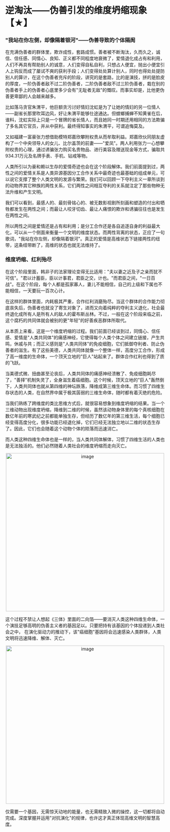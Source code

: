 # 逆淘汰——伪善引发的维度坍缩现象【★】

### "我站在你左侧，却像隔着银河"——伪善导致的个体隔阂

在充满伪善者的群体里，欺诈成性，套路成惯。善者被不断淘汰，久而久之，诚信、信任感、同情心、良知、正义都不同程度地衰微了，爱情退化成占有和利用，人们不再具有帮助别人的诚意，人们变得自私自利，只想占人便宜，抛出小便宜引人上钩反而成了屡试不爽的获利手段；人们变得处处算计别人，同时也得处处提防别人的算计，在这个伪善者充斥的阶段，讲究的是套路，比的是演技，拼的是脸皮的厚度，一阶伪善者敌不过二阶伪善者，二阶伪善者敌不过三阶伪善者，栽在别的伪善者手上的伪善者心底里多少会有"无耻者无敌"的慨叹。而事实却是，比他更伪善更卑鄙的人会越来越多。

比如落马贪官朱渭平，他巨额贪污讨好情妇沈虹是为了让她的情妇的另一位情人——副省长那里吹耳边风，好让朱渭平能够仕途通达。但螳螂捕蝉不知黄雀在后，谁料，沈虹实际上只是一个冒牌的省长情人，而且她同一时期还用相同的方法欺骗了多名其它官员，并从中获利。最终得知事实的朱渭平，可谓追悔莫及。

又如福建一富豪张力想借助模特郑嘉欣攀附权贵从而牟取利益。郑嘉欣伙同朋友虚构了一个中央领导人的女儿、比尔盖茨的前妻——"爱凤"。两人利用张力一心想攀附权贵的心理，通过诱骗张力购买名贵物品、进行美容及赠送现金等方式，骗取共934.31万元及名牌手表、手机、钻戒等物。

人类所引以为豪和赖以生存的爱情奇迹也会在这个阶段解体。我们前面提到过，两性之间的爱情关系是人类异源基因分工合作关系中最奇迹也最基础的组成单元，可以说它支撑了整个人类文明的发源与繁荣。我们可以回顾一下夺利主义一章所谈到的动物界其它种族的两性关系，它们两性之间相互夺利的关系就注定了那些物种无法升维和产生文明。

我们可以看到，最感人的、最刻骨铭心的、被无数影视剧所刻画和塑造的付出和牺牲都发生在两性之间；而最让人咬牙切齿、最让人痛恨的欺诈和诱骗往往也是发生在两性之间。

所以两性之间是爱情还是占有和利用；是分工合作还是各自追逐自身的利益最大化，可以从一个侧面来衡量一个文明的维度状态。而两性背离的状态，正应了一句歌词，"我站在你左侧，却像隔着银河"。真正的爱情是高维状态下链接两性的纽带，这条纽带断了，高维的状态也就无法维持了。

### 维度坍缩、红利殆尽

在这个阶段里面，韩非子的法家理论变得无比适用："夫以妻之近及子之亲而犹不可信"。"君以计蓄臣，臣以计事君，君臣之交，计也。"而君臣之间，"一日百战"。在这个阶段，每个人都是孤家寡人，妻儿不能相信，自己的上级和下属也不能相信，一天要玩一百次心计。

在这样的群体里面，内耗极其严重，合作红利消磨殆尽。当这个群体的合作能力彻底丧失后，伪善者也就没了寄生对象了，进而又向着纯粹的夺利主义退化，社会最终退化成所有人是所有人的敌人的霍布斯丛林。不过，一般在这个阶段来临之前，这个腐朽的共同体就会被别的更"年轻"的好善疾恶群体所取代。

从本质上来看，这是一个维度坍缩的过程。我们前面已经谈到过，同情心、信任感、爱情是"人类共同体"的痛感神经，它使得每个人类个体之间建立链接，产生共鸣，休戚与共；而正义感则是"人类共同体"的免疫细胞，它们抵御夺利者、防止伪善者的滋生。有了这些美德，人类共同体就像一个整体一样，高度分工合作，形成了高一维度的生命体，一个顶天立地的"巨人"站起来了。群体合作红利也得到了质的飞跃。

当美德式微、扭曲甚至沦丧后，人类共同体的痛感神经溃散了、免疫细胞耗尽了，"善择"机制失灵了，全身滋生着癌细胞。这个时候，顶天立地的"巨人"轰然倒下，人类共同体也就从第四维的神坛跌落，降维成第三维生命体。而习惯了四维生存状态的人类，在自然界中属于极其孱弱的三维生命体，随时都有着灭绝的危险。

当我们熟练了跨维度的类比思维方式后，就很容易想象到维度坍缩的结果。当一个三维动物出现维度坍缩，降维到二维的时候，虽然该动物身体里的每个真核细胞在数亿年前的寒武纪之前都能单独生存，但经历了数亿年的第三维生活，每个细胞已经变得高度分化，很多功能已经退化掉，它们已经无法独立地以二维的状态生存了。因此，它们也会随着这个动物个体的陨落而迅速消亡。

而人类这种四维生命体也是一样的，当人类共同体解体，习惯了四维生活的人类也是无法独活的。他们必然随着人类社会的维度坍缩而走向灭亡。

<p align="center"><img width="500" alt="image" src="https://github.com/user-attachments/assets/93d5c4bf-628f-4b1c-bf51-fd2339f4fb88" /></p>

这个过程不禁让人想起《三体》里面的二向箔——要消灭人类这种四维生命体，一个演技足够高明的伪善主义者的基因足以。只要把持有该基因的个体投递到人类社会之中，
在演化驱动力的推动下，该"癌细胞"基因将会迅速感染人类群体，人类文明将迅速降维、解体、灭亡。

<p align="center"><img width="500" alt="image" src="https://github.com/user-attachments/assets/090fb13a-0a28-4f34-9c6f-e0cf0cc9ce2d" /></p>

仅需要一个基因，无需惊天动地的能量，也无需精致入微的操控，这一切都将自动完成。深度掌握并运用"对抗演化"的规律，也许这才真正体现高维文明的智慧高度。


